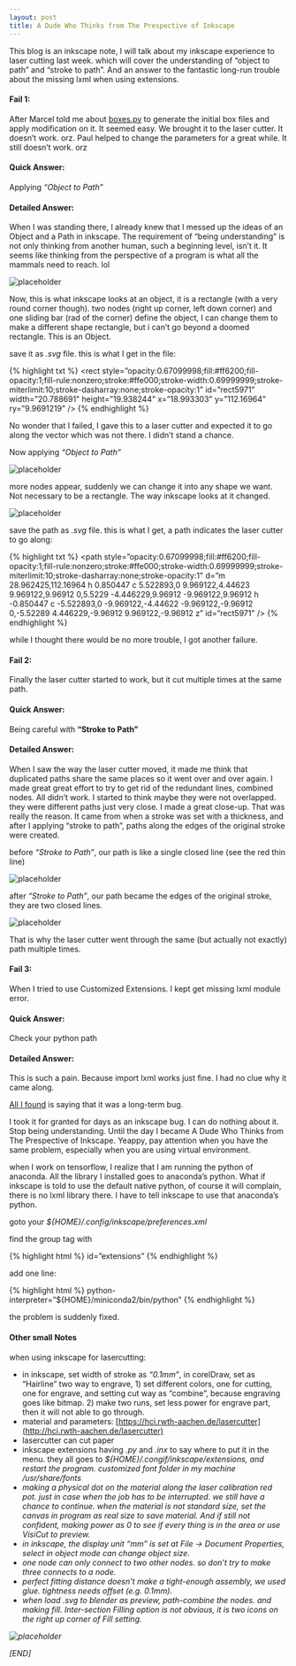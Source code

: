 ```yaml
---
layout: post
title: A Dude Who Thinks from The Prespective of Inkscape
---
```


<div class="message">
This blog is an inkscape note, I will talk about my inkscape experience to laser cutting last week. which will cover the understanding of “object to path” and “stroke to path”. And an answer to the fantastic long-run trouble about the missing lxml when using extensions.
</div>

#### Fail 1: 

After Marcel told me about [boxes.py](https://www.festi.info/boxes.py/) to generate the initial box files and apply modification on it. It seemed easy. We brought it to the laser cutter. It doesn’t work. orz. Paul helped to change the parameters for a great while. It still doesn’t work. orz

#### Quick Answer: 

Applying <em>“Object to Path”</em>

#### Detailed Answer: 

When I was standing there, I already knew that I messed up the ideas of an Object and a Path in inkscape. The requirement of “being understanding” is not only thinking from another human, such a beginning level, isn’t it. It seems like thinking from the perspective of a program is what all the mammals need to reach. lol

![placeholder](/image/2018-05-30-object.png)

Now, this is what inkscape looks at an object, it is a rectangle (with a very round corner though). two nodes (right up corner, left down corner) and one sliding bar (rad of the corner) define the object, I can change them to make a different shape rectangle, but i can’t go beyond a doomed rectangle. This is an Object.

save it as <em>.svg</em> file. this is what I get in the file:

{% highlight txt %}
<rect
 style=”opacity:0.67099998;fill:#ff6200;fill-opacity:1;fill-rule:nonzero;stroke:#ffe000;stroke-width:0.69999999;stroke-miterlimit:10;stroke-dasharray:none;stroke-opacity:1"
 id=”rect5971"
 width=”20.788691"
 height=”19.938244"
 x=”18.993303"
 y=”112.16964"
 ry=”9.9691219" 
/>
{% endhighlight %}

No wonder that I failed, I gave this to a laser cutter and expected it to go along the vector which was not there. I didn’t stand a chance.

Now applying <em>“Object to Path”</em>

![placeholder](/image/2018-05-30-path.png)

more nodes appear, suddenly we can change it into any shape we want. Not necessary to be a rectangle. The way inkscape looks at it changed.

![placeholder](/image/2018-05-30-changed-path.png)

save the path as <em>.svg</em> file. this is what I get, a path indicates the laser cutter to go along:

{% highlight txt %}
<path
 style=”opacity:0.67099998;fill:#ff6200;fill-opacity:1;fill-rule:nonzero;stroke:#ffe000;stroke-width:0.69999999;stroke-miterlimit:10;stroke-dasharray:none;stroke-opacity:1"
 d=”m 28.962425,112.16964 h 0.850447 c 5.522893,0 9.969122,4.44623 9.969122,9.96912 0,5.5229 -4.446229,9.96912 -9.969122,9.96912 h -0.850447 c -5.522893,0 -9.969122,-4.44622 -9.969122,-9.96912 0,-5.52289 4.446229,-9.96912 9.969122,-9.96912 z”
 id=”rect5971" 
/>
{% endhighlight %}

while I thought there would be no more trouble, I got another failure.

#### Fail 2: 

Finally the laser cutter started to work, but it cut multiple times at the same path.

#### Quick Answer: 

Being careful with <strong>“Stroke to Path”</strong>

#### Detailed Answer: 

When I saw the way the laser cutter moved, it made me think that duplicated paths share the same places so it went over and over again. I made great great effort to try to get rid of the redundant lines, combined nodes. All didn’t work. I started to think maybe they were not overlapped. they were different paths just very close. I made a great close-up. That was really the reason. It came from when a stroke was set with a thickness, and after I applying “stroke to path”, paths along the edges of the original stroke were created.

before <em>“Stroke to Path”</em>, our path is like a single closed line (see the red thin line)

![placeholder](/image/2018-05-30-single-path.png)

after <em>“Stroke to Path”</em>, our path became the edges of the original stroke, they are two closed lines.

![placeholder](/image/2018-05-30-double-path.png)

That is why the laser cutter went through the same (but actually not exactly) path multiple times.

#### Fail 3: 

When I tried to use Customized Extensions. I kept get missing lxml module error.

#### Quick Answer: 

Check your python path

#### Detailed Answer: 
This is such a pain. Because import lxml works just fine. I had no clue why it came along.

[All I found](http://www.inkscapeforum.com/viewtopic.php?t=12581) is saying that it was a long-term bug.

I took it for granted for days as an inkscape bug. I can do nothing about it. Stop being understanding. Until the day I became A Dude Who Thinks from The Prespective of Inkscape. Yeappy, pay attention when you have the same problem, especially when you are using virtual environment.

when I work on tensorflow, I realize that I am running the python of anaconda. All the library I installed goes to anaconda’s python. What if inkscape is told to use the default native python, of course it will complain, there is no lxml library there. I have to tell inkscape to use that anaconda’s python.

goto your <em>${HOME}/.config/inkscape/preferences.xml</em>

find the group tag with

{% highlight html %}
id=”extensions”
{% endhighlight %}

add one line:

{% highlight html %}
python-interpreter=”${HOME}/miniconda2/bin/python”
{% endhighlight %}

the problem is suddenly fixed.

#### Other small Notes 

when using inkscape for lasercutting:

- in inkscape, set width of stroke as <em>“0.1mm”</em>, in corelDraw, set as “Hairline”
two way to engrave, 1) set different colors, one for cutting, one for engrave, and setting cut way as “combine”, because engraving goes like bitmap. 2) make two runs, set less power for engrave part, then it will not able to go through.
- material and parameters: [https://hci.rwth-aachen.de/lasercutter](http://hci.rwth-aachen.de/lasercutter)
- lasercutter can cut paper
- inkscape extensions having <em>.py</em> and <em>.inx</em> to say where to put it in the menu. they all goes to <em>${HOME}/.congif/inkscape/extensions<em>, and restart the program. customized font folder in my machine /usr/share/fonts
- making a physical dot on the material along the laser calibration red pot. just in case when the job has to be interrupted. we still have a chance to continue. when the material is not standard size, set the canvas in program as real size to save material. And if still not confident, making power as 0 to see if every thing is in the area or use VisiCut to preview.
- in inkscape, the display unit <em>“mm”</em> is set at <em>File -> Document</em> Properties, select in object mode can change object size.
- one node can only connect to two other nodes. so don’t try to make three connects to a node.
- perfect fitting distance doesn’t make a tight-enough assembly, we used glue. tightness needs offset <em>(e.g. 0.1mm)</em>.
- when load .svg to blender as preview, path-combine the nodes. and making fill. Inter-section Filling option is not obvious, it is two icons on the right up corner of Fill setting.

![placeholder](/image/2018-05-30-inter-section-filling.png)

[END]

